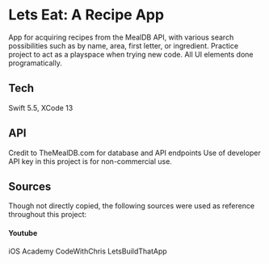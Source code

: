 # Lets Eat: A Recipe App
App for acquiring recipes from the MealDB API, with various search possibilities such as by name, area, first letter, or ingredient. Practice project to act as a playspace when trying new code. All UI elements done programatically. 

## Tech 
Swift 5.5, XCode 13

## API
Credit to TheMealDB.com for database and API endpoints
Use of developer API key in this project is for non-commercial use.

## Sources 
Though not directly copied, the following sources were used as reference throughout this project:
#### Youtube
iOS Academy
CodeWithChris
LetsBuildThatApp
